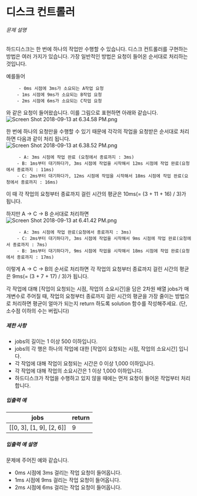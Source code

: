 # 디스크 컨트롤러

<h6>문제 설명</h6>
<p>하드디스크는 한 번에 하나의 작업만 수행할 수 있습니다. 디스크 컨트롤러를 구현하는 방법은 여러 가지가 있습니다. 가장 일반적인 방법은 요청이 들어온 순서대로 처리하는 것입니다.</p>

<p>예를들어</p>
<pre>
    <code>- 0ms 시점에 3ms가 소요되는 A작업 요청
    - 1ms 시점에 9ms가 소요되는 B작업 요청
    - 2ms 시점에 6ms가 소요되는 C작업 요청</code>
</pre>
<p>
    와 같은 요청이 들어왔습니다. 이를 그림으로 표현하면 아래와 같습니다.
    <br>
    <img src="https://grepp-programmers.s3.amazonaws.com/files/production/b68eb5cec6/38dc6a53-2d21-4c72-90ac-f059729c51d5.png" title="" alt="Screen Shot 2018-09-13 at 6.34.58 PM.png">
</p>

<p>
    한 번에 하나의 요청만을 수행할 수 있기 때문에 각각의 작업을 요청받은 순서대로 처리하면 다음과 같이 처리 됩니다.
    <br>
    <img src="https://grepp-programmers.s3.amazonaws.com/files/production/5e677b4646/90b91fde-cac4-42c1-98b8-8f8431c52dcf.png" title="" alt="Screen Shot 2018-09-13 at 6.38.52 PM.png">
</p>
<pre>
    <code>- A: 3ms 시점에 작업 완료 (요청에서 종료까지 : 3ms)
    - B: 1ms부터 대기하다가, 3ms 시점에 작업을 시작해서 12ms 시점에 작업 완료(요청에서 종료까지 : 11ms)
    - C: 2ms부터 대기하다가, 12ms 시점에 작업을 시작해서 18ms 시점에 작업 완료(요청에서 종료까지 : 16ms)</code>
</pre>
<p>이 때 각 작업의 요청부터 종료까지 걸린 시간의 평균은 10ms(= (3 + 11 + 16) / 3)가 됩니다.</p>

<p>
    하지만 A → C → B 순서대로 처리하면
    <br>
    <img src="https://grepp-programmers.s3.amazonaws.com/files/production/9eb7c5a6f1/a6cff04d-86bb-4b5b-98bf-6359158940ac.png" title="" alt="Screen Shot 2018-09-13 at 6.41.42 PM.png">
</p>
<pre>
    <code>- A: 3ms 시점에 작업 완료(요청에서 종료까지 : 3ms)
    - C: 2ms부터 대기하다가, 3ms 시점에 작업을 시작해서 9ms 시점에 작업 완료(요청에서 종료까지 : 7ms)
    - B: 1ms부터 대기하다가, 9ms 시점에 작업을 시작해서 18ms 시점에 작업 완료(요청에서 종료까지 : 17ms)</code>
</pre>
<p>이렇게 A → C → B의 순서로 처리하면 각 작업의 요청부터 종료까지 걸린 시간의 평균은 9ms(= (3 + 7 + 17) / 3)가 됩니다.</p>

<p>각 작업에 대해 [작업이 요청되는 시점, 작업의 소요시간]을 담은 2차원 배열 jobs가 매개변수로 주어질 때, 작업의 요청부터 종료까지 걸린 시간의 평균을 가장 줄이는 방법으로 처리하면 평균이 얼마가 되는지 return 하도록 solution 함수를 작성해주세요. (단, 소수점 이하의 수는 버립니다)</p>

<h5>제한 사항</h5>

<ul>
    <li>jobs의 길이는 1 이상 500 이하입니다.</li>
    <li>jobs의 각 행은 하나의 작업에 대한 [작업이 요청되는 시점, 작업의 소요시간] 입니다.</li>
    <li>각 작업에 대해 작업이 요청되는 시간은 0 이상 1,000 이하입니다.</li>
    <li>각 작업에 대해 작업의 소요시간은 1 이상 1,000 이하입니다.</li>
    <li>하드디스크가 작업을 수행하고 있지 않을 때에는 먼저 요청이 들어온 작업부터 처리합니다.</li>
</ul>

<h5>입출력 예</h5>
<table>
    <thead>
        <tr>
            <th>jobs</th>
            <th>return</th>
        </tr>
    </thead>
    <tbody>
        <tr>
            <td>[[0, 3], [1, 9], [2, 6]]</td>
            <td>9</td>
        </tr>
    </tbody>
</table>
<h5>입출력 예 설명</h5>

<p>문제에 주어진 예와 같습니다.</p>

<ul>
    <li>0ms 시점에 3ms 걸리는 작업 요청이 들어옵니다.</li>
    <li>1ms 시점에 9ms 걸리는 작업 요청이 들어옵니다.</li>
    <li>2ms 시점에 6ms 걸리는 작업 요청이 들어옵니다.</li>
</ul>